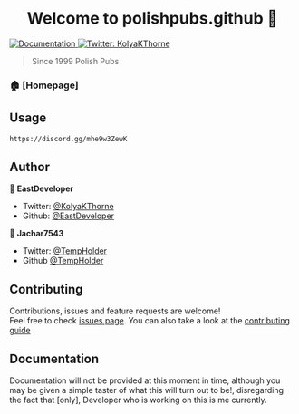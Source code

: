 <h1 align="center">Welcome to polishpubs.github 👋</h1>
<p>
  <a href="https://discord.gg/mhe9w3ZewK" target="_blank">
    <img alt="Documentation" src="https://img.shields.io/badge/documentation-yes-brightgreen.svg" />
  </a>
  <a href="https://twitter.com/KolyaKThorne" target="_blank">
    <img alt="Twitter: KolyaKThorne" src="https://img.shields.io/twitter/follow/KolyaKThorne.svg?style=social" />
  </a>
</p>

> Since 1999 Polish Pubs

### 🏠 [Homepage]

## Usage

```sh
https://discord.gg/mhe9w3ZewK
```

## Author

👤 **EastDeveloper**

* Twitter: [@KolyaKThorne](https://twitter.com/KolyaKThorne)
* Github: [@EastDeveloper](https://github.com/EastDeveloper)

👤 **Jachar7543**

* Twitter: [@TempHolder](...)
* Github [@TempHolder](...)

## Contributing

Contributions, issues and feature requests are welcome!<br />Feel free to check [issues page](https://discord.gg/mhe9w3ZewK). You can also take a look at the [contributing guide](https://discord.gg/mhe9w3ZewK)


## Documentation

Documentation will not be provided at this moment in time, although you may be given a simple taster of what this will turn out to be!, disregarding the fact that [only], Developer who is working on this is me currently.